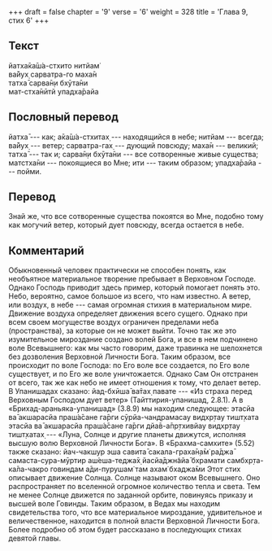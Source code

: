 +++
draft = false
chapter = '9'
verse = '6'
weight = 328
title = 'Глава 9, стих 6'
+++
## Текст

йатха̄ка̄ш́а-стхито нитйам̇  
ва̄йух̣ сарватра-го маха̄н  
татха̄ сарва̄н̣и бхӯта̄ни  
мат-стха̄нӣтй упадха̄райа

## Пословный перевод

йатха̄ --- как; а̄ка̄ш́а-стхитах̣ --- находящийся в небе; нитйам --- всегда;
ва̄йух̣ --- ветер; сарватра-гах̣ --- дующий повсюду; маха̄н --- великий;
татха̄ --- так и; сарва̄н̣и бхӯта̄ни --- все сотворенные живые существа;
матстха̄ни --- покоящиеся во Мне; ити --- таким образом; упадха̄райа ---
пойми.

## Перевод

Знай же, что все сотворенные существа покоятся во Мне, подобно тому как
могучий ветер, который дует повсюду, всегда остается в небе.

## Комментарий

Обыкновенный человек практически не способен понять, как необъятное
материальное творение пребывает в Верховном Господе. Однако Господь
приводит здесь пример, который помогает понять это. Небо, вероятно,
самое большое из всего, что нам известно. А ветер, или воздух, в небе
--- самая огромная стихия в материальном мире. Движение воздуха
определяет движения всего сущего. Однако при всем своем могуществе
воздух ограничен пределами неба (пространства), за которые он не может
выйти. Точно так же это изумительное мироздание создано волей Бога, и
все в нем подчинено воле Всевышнего: как мы часто говорим, даже травинка
не шелохнется без дозволения Верховной Личности Бога. Таким образом, все
происходит по воле Господа: по Его воле все создается, по Его воле
существует, и по Его же воле уничтожается. Однако Сам Он отстранен от
всего, так же как небо не имеет отношения к тому, что делает ветер. В
Упанишадах сказано: йад-бхӣша̄ ва̄тах̣ павате --- «Из страха перед
Верховным Господом дует ветер» (Тайттирия-упанишад, 2.8.1). А в
«Брихад-араньяка-упанишад» (3.8.9) мы находим следующее: этасйа ва̄
акшарасйа праш́а̄сане га̄рги сӯрйа-чандрамасау видхр̣тау тишт̣хата этасйа ва̄
акшарасйа праш́а̄сане га̄рги дйа̄в-а̄пр̣тхивйау видхр̣тау тишт̣хатах̣ --- «Луна,
Солнце и другие планеты движутся, исполняя высшую волю Верховной
Личности Бога». В «Брахма-самхите» (5.52) также сказано: йач-чакшур эша
савита̄ сакала-граха̄н̣а̄м̇ ра̄джа̄ самаста-сура-мӯртир аш́еша-теджа̄х̣
йасйа̄джн̃айа̄ бхрамати самбхр̣та-ка̄ла-чакро говиндам а̄ди-пурушам̇ там ахам̇
бхаджа̄ми Этот стих описывает движение Солнца. Солнце называют оком
Всевышнего. Оно распространяет по вселенной огромное количество тепла и
света. Тем не менее Солнце движется по заданной орбите, повинуясь
приказу и высшей воле Говинды. Таким образом, в Ведах мы находим
свидетельства того, что все материальное мироздание, удивительное и
величественное, находится в полной власти Верховной Личности Бога. Более
подробно об этом будет рассказано в последующих стихах девятой главы.
